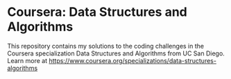 # Coursera: Data Structures and Algorithms
This repository contains my solutions to the coding challenges in the Coursera specialization Data Structures and Algorithms from UC San Diego.
Learn more at https://www.coursera.org/specializations/data-structures-algorithms
